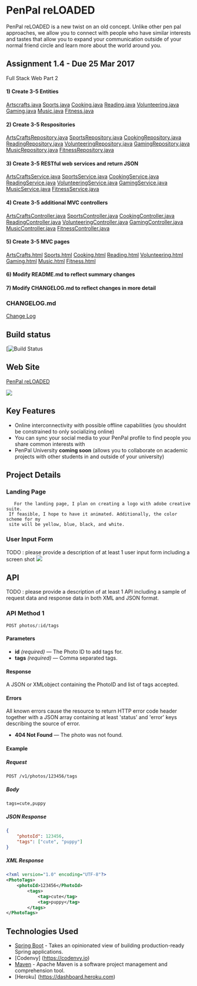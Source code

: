 # PenPal reLOADED

PenPal reLOADED is a new twist on an old concept. Unlike other pen pal approaches, we allow you to connect with people who have similar interests and tastes that allow you to expand your communication outside of your normal friend circle and learn more about the world around you. 


## Assignment 1.4 - Due 25 Mar 2017

   Full Stack Web Part 2
   
#### 1) Create 3-5 Entities
[Artscrafts.java](https://github.com/infsci2560sp17/full-stack-web-J-StephanieRose/blob/master/src/main/java/edu/infsci2560/models/Artscrafts.java)
[Sports.java](https://github.com/infsci2560sp17/full-stack-web-J-StephanieRose/blob/master/src/main/java/edu/infsci2560/models/Sports.java)
[Cooking.java](https://github.com/infsci2560sp17/full-stack-web-J-StephanieRose/blob/master/src/main/java/edu/infsci2560/models/Cooking.java)
[Reading.java](https://github.com/infsci2560sp17/full-stack-web-J-StephanieRose/blob/master/src/main/java/edu/infsci2560/models/Reading.java)
[Volunteering.java](https://github.com/infsci2560sp17/full-stack-web-J-StephanieRose/blob/master/src/main/java/edu/infsci2560/models/Volunteering.java)
[Gaming.java](https://github.com/infsci2560sp17/full-stack-web-J-StephanieRose/blob/master/src/main/java/edu/infsci2560/models/Gaming.java)
[Music.java](https://github.com/infsci2560sp17/full-stack-web-J-StephanieRose/blob/master/src/main/java/edu/infsci2560/models/Music.java)
[Fitness.java](https://github.com/infsci2560sp17/full-stack-web-J-StephanieRose/blob/master/src/main/java/edu/infsci2560/models/Fitness.java)

   
#### 2) Create 3-5 Respositories
[ArtsCraftsRepository.java](https://github.com/infsci2560sp17/full-stack-web-J-StephanieRose/blob/master/src/main/java/edu/infsci2560/repositories/ArtscraftsRepository.java)
[SportsRepository.java](https://github.com/infsci2560sp17/full-stack-web-J-StephanieRose/blob/master/src/main/java/edu/infsci2560/repositories/SportsRepository.java)
[CookingRepository.java](https://github.com/infsci2560sp17/full-stack-web-J-StephanieRose/blob/master/src/main/java/edu/infsci2560/repositories/CookingRepository.java)
[ReadingRepository.java](https://github.com/infsci2560sp17/full-stack-web-J-StephanieRose/blob/master/src/main/java/edu/infsci2560/repositories/ReadingRepository.java)
[VolunteeringRepository.java](https://github.com/infsci2560sp17/full-stack-web-J-StephanieRose/blob/master/src/main/java/edu/infsci2560/repositories/VolunteeringRepository.java)
[GamingRepository.java](https://github.com/infsci2560sp17/full-stack-web-J-StephanieRose/blob/master/src/main/java/edu/infsci2560/repositories/GamingRepository.java)
[MusicRepository.java](https://github.com/infsci2560sp17/full-stack-web-J-StephanieRose/blob/master/src/main/java/edu/infsci2560/repositories/MusicRepository.java)
[FitnessRepository.java](https://github.com/infsci2560sp17/full-stack-web-J-StephanieRose/blob/master/src/main/java/edu/infsci2560/repositories/FitnessRepository.java)

   
#### 3) Create 3-5 RESTful web services and return JSON
[ArtsCraftsService.java](https://github.com/infsci2560sp17/full-stack-web-J-StephanieRose/blob/master/src/main/java/edu/infsci2560/services/ArtscraftsService.java)
[SportsService.java](https://github.com/infsci2560sp17/full-stack-web-J-StephanieRose/blob/master/src/main/java/edu/infsci2560/services/SportsService.java)
[CookingService.java](https://github.com/infsci2560sp17/full-stack-web-J-StephanieRose/blob/master/src/main/java/edu/infsci2560/services/CookingService.java)
[ReadingService.java](https://github.com/infsci2560sp17/full-stack-web-J-StephanieRose/blob/master/src/main/java/edu/infsci2560/services/ReadingService.java)
[VolunteeringService.java](https://github.com/infsci2560sp17/full-stack-web-J-StephanieRose/blob/master/src/main/java/edu/infsci2560/services/VolunteeringService.java)
[GamingService.java](https://github.com/infsci2560sp17/full-stack-web-J-StephanieRose/blob/master/src/main/java/edu/infsci2560/services/GamingService.java)
[MusicService.java](https://github.com/infsci2560sp17/full-stack-web-J-StephanieRose/blob/master/src/main/java/edu/infsci2560/services/MusicService.java)
[FitnessService.java](https://github.com/infsci2560sp17/full-stack-web-J-StephanieRose/blob/master/src/main/java/edu/infsci2560/services/FitnessService.java)

#### 4) Create 3-5 additional MVC controllers
[ArtsCraftsController.java](https://github.com/infsci2560sp17/full-stack-web-J-StephanieRose/blob/master/src/main/java/edu/infsci2560/controllers/ArtscraftsController.java)
[SportsController.java](https://github.com/infsci2560sp17/full-stack-web-J-StephanieRose/blob/master/src/main/java/edu/infsci2560/controllers/SportsController.java)
[CookingController.java](https://github.com/infsci2560sp17/full-stack-web-J-StephanieRose/blob/master/src/main/java/edu/infsci2560/controllers/CookingController.java)
[ReadingController.java](https://github.com/infsci2560sp17/full-stack-web-J-StephanieRose/blob/master/src/main/java/edu/infsci2560/controllers/ReadingController.java)
[VolunteeringController.java](https://github.com/infsci2560sp17/full-stack-web-J-StephanieRose/blob/master/src/main/java/edu/infsci2560/controllers/VolunteeringController.java)
[GamingController.java](https://github.com/infsci2560sp17/full-stack-web-J-StephanieRose/blob/master/src/main/java/edu/infsci2560/controllers/GamingController.java)
[MusicController.java](https://github.com/infsci2560sp17/full-stack-web-J-StephanieRose/blob/master/src/main/java/edu/infsci2560/controllers/MusicController.java)
[FitnessController.java](https://github.com/infsci2560sp17/full-stack-web-J-StephanieRose/blob/master/src/main/java/edu/infsci2560/controllers/FitnessController.java)

   
#### 5) Create 3-5 MVC pages
[ArtsCrafts.html](https://github.com/infsci2560sp17/full-stack-web-J-StephanieRose/blob/master/src/main/resources/templates/artscrafts.html)
[Sports.html](https://github.com/infsci2560sp17/full-stack-web-J-StephanieRose/blob/master/src/main/resources/templates/sports.html)
[Cooking.html](https://github.com/infsci2560sp17/full-stack-web-J-StephanieRose/blob/master/src/main/resources/templates/cooking.html)
[Reading.html](https://github.com/infsci2560sp17/full-stack-web-J-StephanieRose/blob/master/src/main/resources/templates/reading.html)
[Volunteering.html](https://github.com/infsci2560sp17/full-stack-web-J-StephanieRose/blob/master/src/main/resources/templates/volunteering.html)
[Gaming.html](https://github.com/infsci2560sp17/full-stack-web-J-StephanieRose/blob/master/src/main/resources/templates/gaming.html)
[Music.html](https://github.com/infsci2560sp17/full-stack-web-J-StephanieRose/blob/master/src/main/resources/templates/music.html)
[Fitness.html](https://github.com/infsci2560sp17/full-stack-web-J-StephanieRose/blob/master/src/main/resources/templates/fitness.html)

   
#### 6) Modify README.md to reflect summary changes

   
#### 7) Modify CHANGELOG.md to reflect changes in more detail

   

### CHANGELOG.md
[Change Log](https://github.com/infsci2560sp17/full-stack-web-J-StephanieRose/blob/master/CHANGELOG.md)


## Build status

[![Build Status](https://travis-ci.org/infsci2560sp17/full-stack-web-J-StephanieRose.svg?branch=master)


## Web Site

[PenPal reLOADED](https://full-stack-web-j-stephanierose.herokuapp.com/)

![](https://pitt-my.sharepoint.com/personal/jsr67_pitt_edu/_layouts/15/guestaccess.aspx?docid=12fe8d2bd2e724d609bb803e0ae8933b9&authkey=AXPv4NkNzacK0Jh0vBon1Tk)


## Key Features

* Online interconnectivity with possible offline capabilities (you shouldnt be constrained to only socializing online)
* You can sync your social media to your PenPal profile to find people you share common interests with
* PenPal University **coming soon** (allows you to collaborate on academic projects with other students in and outside of your university)

## Project Details

### Landing Page

       For the landing page, I plan on creating a logo with adobe creative suite.
     If feasible, I hope to have it animated. Additionally, the color scheme for my 
     site will be yellow, blue, black, and white. 
       

### User Input Form

TODO : please provide a description of at least 1 user input form including a screen shot ![](https://.../image.jpg)

## API

TODO : please provide a description of at least 1 API including a sample of request data and response data in both XML and JSON format.

### API Method 1

    POST photos/:id/tags

#### Parameters

- **id** _(required)_ — The Photo ID to add tags for.
- **tags** _(required)_ — Comma separated tags.

#### Response

A JSON or XMLobject containing the PhotoID and list of tags accepted.

#### Errors

All known errors cause the resource to return HTTP error code header together with a JSON array containing at least 'status' and 'error' keys describing the source of error.

- **404 Not Found** — The photo was not found.

#### Example

##### Request

    POST /v1/photos/123456/tags

##### Body

    tags=cute,puppy


##### JSON Response

```json
{
    "photoId": 123456,
    "tags": ["cute", "puppy"]
}
```

##### XML Response

```xml
<?xml version="1.0" encoding="UTF-8"?>
<PhotoTags>
    <photoId>123456</PhotoId>
        <tags>
            <tag>cute</tag>
            <tag>puppy</tag>
        </tags>
</PhotoTags>
```

## Technologies Used

- [Spring Boot](https://projects.spring.io/spring-boot/) - Takes an opinionated view of building production-ready Spring applications.
- [Codenvy] (https://codenvy.io)
- [Maven](https://maven.apache.org/) - Apache Maven is a software project management and comprehension tool.
- [Heroku] (https://dashboard.heroku.com)
